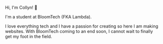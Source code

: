  Hi, I'm Collyn! 👋

  I'm a student at BloomTech (FKA Lambda). 

  I love everything tech and I have a passion for creating so here I am making websites. With BloomTech coming to an end soon, I cannot wait to finally get my foot in the field. 


<!--
**Collyngodlewski/collyngodlewski** is a ✨ _special_ ✨ repository because its `README.md` (this file) appears on your GitHub profile.

Here are some ideas to get you started:

- 🔭 I’m currently working on ...
- 🌱 I’m currently learning ...
- 👯 I’m looking to collaborate on ...
- 🤔 I’m looking for help with ...
- 💬 Ask me about ...
- 📫 How to reach me: ...
- 😄 Pronouns: ...
- ⚡ Fun fact: ...
-->
